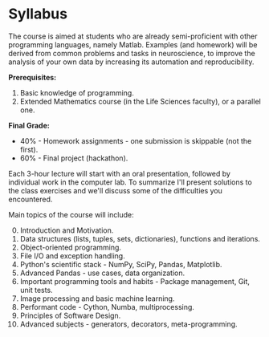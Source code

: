 # Syllabus

The course is aimed at students who are already semi-proficient with other programming languages, namely Matlab.
Examples (and homework) will be derived from common problems and tasks in neuroscience, to improve the
analysis of your own data by increasing its automation and reproducibility.

__Prerequisites:__

1. Basic knowledge of programming.
2. Extended Mathematics course (in the Life Sciences faculty), or a parallel one.

__Final Grade:__

* 40% - Homework assignments - one submission is skippable (not the first).
* 60% - Final project (hackathon).

Each 3-hour lecture will start with an oral presentation, followed by individual work in the computer lab.
To summarize I'll present solutions to the class exercises and we'll discuss some of the difficulties you encountered.

Main topics of the course will include:

0. Introduction and Motivation.
1. Data structures (lists, tuples, sets, dictionaries), functions and iterations.
2. Object-oriented programming.
3. File I/O and exception handling.
4. Python's scientific stack - NumPy, SciPy, Pandas, Matplotlib.
5. Advanced Pandas - use cases, data organization.
6. Important programming tools and habits - Package management, Git, unit tests.
7. Image processing and basic machine learning.
8. Performant code - Cython, Numba, multiprocessing.
9. Principles of Software Design.
10. Advanced subjects - generators, decorators, meta-programming.
